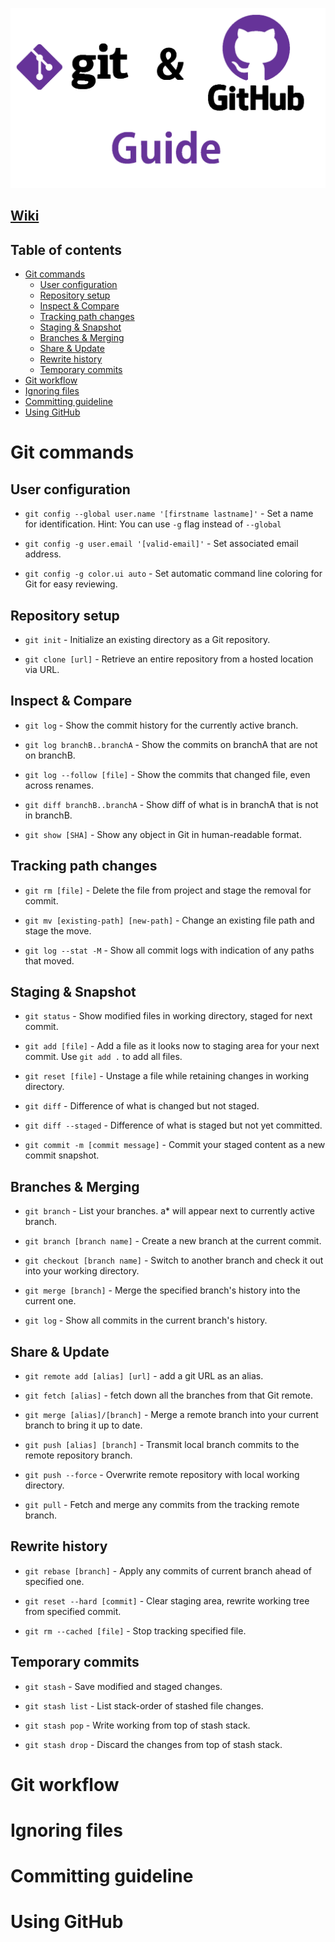 ![Git&GitHub](img/git&github-guide.png)

## [Wiki](https://github.com/princeelector/git-and-github-guide/wiki)

## Table of contents

- [Git commands](#git-commands)
  - [User configuration](#user-configuration)
  - [Repository setup](#repository-setup)
  - [Inspect & Compare](#inspect--compare)
  - [Tracking path changes](#tracking-path-changes)
  - [Staging & Snapshot](#staging--snapshot)
  - [Branches & Merging](#branches--merging)
  - [Share & Update](#share--update)
  - [Rewrite history](#rewrite-history)
  - [Temporary commits](#temporary-commits)
- [Git workflow](#git-workflow)
- [Ignoring files](#ignoring-files)
- [Committing guideline](#committing-guideline)
- [Using GitHub](#using-github)

# Git commands

## User configuration

- `git config --global user.name '[firstname lastname]'` - Set a name for identification. Hint: You can use `-g` flag instead of `--global`

- `git config -g user.email '[valid-email]'` - Set associated email address.

- `git config -g color.ui auto` - Set automatic command line coloring for Git for easy reviewing.

## Repository setup

- `git init` - Initialize an existing directory as a Git repository.

- `git clone [url]` - Retrieve an entire repository from a hosted location via URL.

## Inspect & Compare

- `git log` - Show the commit history for the currently active branch.

- `git log branchB..branchA` - Show the commits on branchA that are not on branchB.

- `git log --follow [file]` - Show the commits that changed file, even across renames.

- `git diff branchB..branchA` - Show diff of what is in branchA that is not in branchB.

- `git show [SHA]` - Show any object in Git in human-readable format.

## Tracking path changes

- `git rm [file]` - Delete the file from project and stage the removal for commit.

- `git mv [existing-path] [new-path]` - Change an existing file path and stage the move.

- `git log --stat -M` - Show all commit logs with indication of any paths that moved.

## Staging & Snapshot

- `git status` - Show modified files in working directory, staged for next commit.

- `git add [file]` - Add a file as it looks now to staging area for your next commit. Use `git add .` to add all files.

- `git reset [file]` - Unstage a file while retaining changes in working directory.

- `git diff` - Difference of what is changed but not staged.

- `git diff --staged` - Difference of what is staged but not yet committed.

- `git commit -m [commit message]` - Commit your staged content as a new commit snapshot.

## Branches & Merging

- `git branch` - List your branches. a* will appear next to currently active branch.

- `git branch [branch name]` - Create a new branch at the current commit.

- `git checkout [branch name]` - Switch to another branch and check it out into your working directory.

- `git merge [branch]` - Merge the specified branch's history into the current one.

- `git log` - Show all commits in the current branch's history.

## Share & Update

- `git remote add [alias] [url]` - add a git URL as an alias.

- `git fetch [alias]` - fetch down all the branches from that Git remote.

- `git merge [alias]/[branch]` - Merge a remote branch into your current branch to bring it up to date.

- `git push [alias] [branch]` - Transmit local branch commits to the remote repository branch.

- `git push --force` - Overwrite remote repository with local working directory.

- `git pull` - Fetch and merge any commits from the tracking remote branch.

## Rewrite history

- `git rebase [branch]` - Apply any commits of current branch ahead of specified one.

- `git reset --hard [commit]` - Clear staging area, rewrite working tree from specified commit.

- `git rm --cached [file]` - Stop tracking specified file.

## Temporary commits

- `git stash` - Save modified and staged changes.

- `git stash list` - List stack-order of stashed file changes.

- `git stash pop` - Write working from top of stash stack.

- `git stash drop` - Discard the changes from top of stash stack.

# Git workflow

# Ignoring files

# Committing guideline

# Using GitHub
